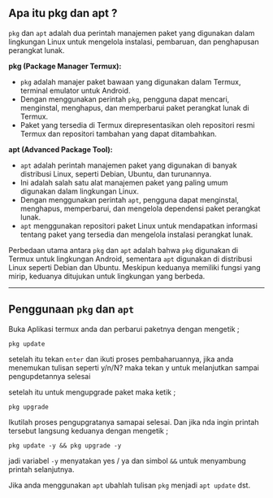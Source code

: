 ## Apa itu pkg dan apt ?

`pkg` dan `apt` adalah dua perintah manajemen paket yang digunakan dalam lingkungan Linux untuk mengelola instalasi, pembaruan, dan penghapusan perangkat lunak.

**pkg (Package Manager Termux):**
- `pkg` adalah manajer paket bawaan yang digunakan dalam Termux, terminal emulator untuk Android.
- Dengan menggunakan perintah `pkg`, pengguna dapat mencari, menginstal, menghapus, dan memperbarui paket perangkat lunak di Termux.
- Paket yang tersedia di Termux direpresentasikan oleh repositori resmi Termux dan repositori tambahan yang dapat ditambahkan.

**apt (Advanced Package Tool):**
- `apt` adalah perintah manajemen paket yang digunakan di banyak distribusi Linux, seperti Debian, Ubuntu, dan turunannya.
- Ini adalah salah satu alat manajemen paket yang paling umum digunakan dalam lingkungan Linux.
- Dengan menggunakan perintah `apt`, pengguna dapat menginstal, menghapus, memperbarui, dan mengelola dependensi paket perangkat lunak.
- `apt` menggunakan repositori paket Linux untuk mendapatkan informasi tentang paket yang tersedia dan mengelola instalasi perangkat lunak.

Perbedaan utama antara `pkg` dan `apt` adalah bahwa `pkg` digunakan di Termux untuk lingkungan Android, sementara `apt` digunakan di distribusi Linux seperti Debian dan Ubuntu. Meskipun keduanya memiliki fungsi yang mirip, keduanya ditujukan untuk lingkungan yang berbeda.

---

## Penggunaan `pkg` dan `apt`

Buka Aplikasi termux anda dan perbarui paketnya dengan mengetik ;
```copy
pkg update
```
setelah itu tekan `enter` dan ikuti proses pembaharuannya, jika anda menemukan tulisan seperti y/n/N? 
maka tekan y untuk melanjutkan sampai pengupdetannya selesai

setelah itu untuk mengupgrade paket maka ketik ;
```copy
pkg upgrade
```
Ikutilah proses pengupgratanya samapai selesai.
Dan jika nda ingin printah tersebut langsung keduanya dengan mengetik ;
```copy
pkg update -y && pkg upgrade -y
```
jadi variabel `-y` menyatakan yes / ya dan simbol `&&` untuk menyambung printah selanjutnya.

Jika anda menggunakan `apt` ubahlah tulisan `pkg` menjadi `apt update` dst.
